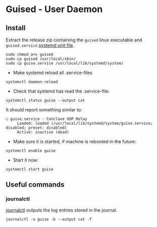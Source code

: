 # Guised - User Daemon

## Install

Extract the release zip containing the `guised` linux executable and `guised.service` [systemd unit file](https://www.freedesktop.org/software/systemd/man/systemd.unit.html).

```console
sudo chmod a+x guised
sudo cp guised /usr/local/sbin/
sudo cp guise.service /usr/local/lib/systemd/system/
```

* Make systemd reload all .service-files

```console
systemctl daemon-reload
```

* Check that systemd has read the .service-file:

```console
systemctl status guise --output cat
```

It should report something similar to:

```console
○ guise.service - Conclave UDP Relay
     Loaded: loaded (/usr/local/lib/systemd/system/guise.service; disabled; preset: disabled)
     Active: inactive (dead)
```

* Make sure it is started, if machine is rebooted in the future:

```console
systemctl enable guise
```

* Start it now:

```console
systemctl start guise
```

## Useful commands

### journalctl

[journalctl](https://www.freedesktop.org/software/systemd/man/journalctl.html) outputs the log entries stored in the journal.

```console
journalctl -u guise -b --output cat -f
```

